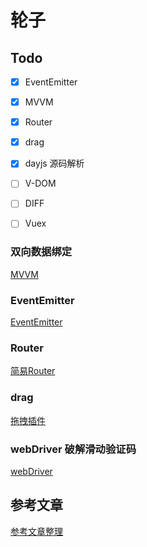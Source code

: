 # 轮子

## Todo
- [x] EventEmitter
- [x] MVVM
- [x] Router
- [x] drag
- [x] dayjs 源码解析
- [ ] V-DOM
- [ ] DIFF
- [ ] Vuex


### 双向数据绑定
[MVVM](https://github.com/timeTravelCYN/Wheels/tree/master/MVVM)

### EventEmitter

[EventEmitter](https://github.com/timeTravelCYN/Wheels/tree/master/EventEmitter)

### Router

[简易Router](https://github.com/timeTravelCYN/router)

### drag

[拖拽插件](https://github.com/timeTravelCYN/CResize)

### webDriver 破解滑动验证码
[webDriver](https://github.com/timeTravelCYN/Wheels/tree/master/webDriver)


## 参考文章

[参考文章整理](https://github.com/timeTravelCYN/Wheels/blob/master/article.md)